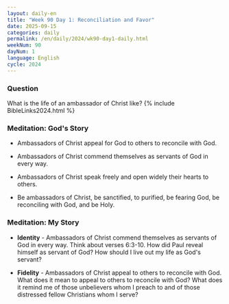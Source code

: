 ```yaml
---
layout: daily-en
title: "Week 90 Day 1: Reconciliation and Favor"
date: 2025-09-15
categories: daily
permalink: /en/daily/2024/wk90-day1-daily.html
weekNum: 90
dayNum: 1
language: English
cycle: 2024
---
```

### Question     
What is the life of an ambassador of Christ like?
{% include BibleLinks2024.html %} 

### Meditation: God's Story   
+ Ambassadors of Christ appeal for God to others to reconcile with God. 

+ Ambassadors of Christ commend themselves as servants of God in every way. 

+ Ambassadors of Christ speak freely and open widely their hearts to others. 

+ Be ambassadors of Christ, be sanctified, to purified, be fearing God, be reconciling with God, and be Holy. 

### Meditation: My Story   
+ **Identity** - Ambassadors of Christ commend themselves as servants of God in every way. Think about verses 6:3-10. How did Paul reveal himself as servant of God? How should I live out my life as God's servant? 

+ **Fidelity** - Ambassadors of Christ appeal to others to reconcile with God. What does it mean to appeal to others to reconcile with God? What does it remind me of those unbelievers whom I preach to and of those distressed fellow Christians whom I serve? 
